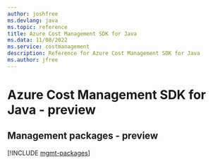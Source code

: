 ```yaml
---
author: joshfree
ms.devlang: java
ms.topic: reference
title: Azure Cost Management SDK for Java
ms.data: 11/08/2022
ms.service: costmanagement
description: Reference for Azure Cost Management SDK for Java
ms.author: jfree
---
```

# Azure Cost Management SDK for Java - preview

## Management packages - preview
[!INCLUDE [mgmt-packages](cost-management-mgmt-index.md)]
